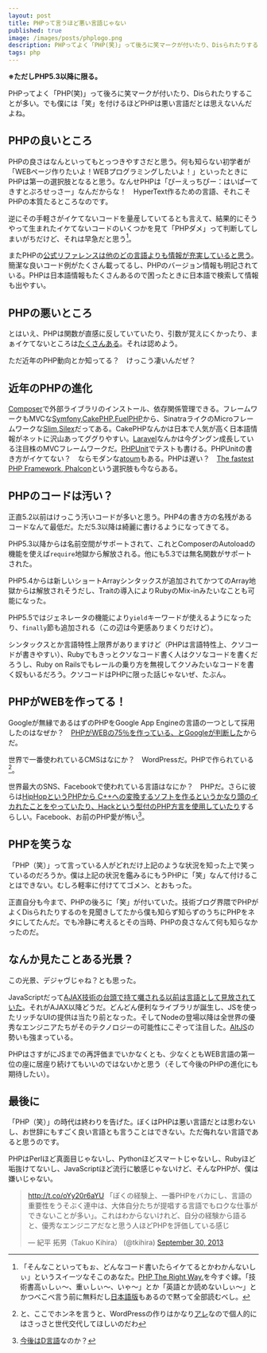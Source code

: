 ```yaml
---
layout: post
title: PHPって言うほど悪い言語じゃない
published: true
image: /images/posts/phplogo.png
description: PHPってよく「PHP(笑)」って後ろに笑マークが付いたり、Disられたりすることが多い。でも僕には「笑」を付けるほどPHPは悪い言語だとは思えない。PHPを笑うな。
tags: php
---
```


**※ただしPHP5.3以降に限る。**

PHPってよく「PHP(笑)」って後ろに笑マークが付いたり、Disられたりすることが多い。でも僕には「笑」を付けるほどPHPは悪い言語だとは思えないんだよね。

## PHPの良いところ

PHPの良さはなんといってもとっつきやすさだと思う。何も知らない初学者が「WEBページ作りたいよ！WEBプログラミングしたいよ！」といったときにPHPは第一の選択肢となると思う。なんせPHPは「ぴーえっちぴー：はいぱーてきすとぷろせっさー」なんだからな！　HyperText作るための言語、それこそPHPの本質たるところなのです。

逆にその手軽さがイケてないコードを量産していてるとも言えて、結果的にそうやって生まれたイケてないコードのいくつかを見て「PHPダメ」って判断してしまいがちだけど、それは早急だと思う[^phpway]。

またPHPの[公式リファレンスは他のどの言語よりも情報が充実していると思う](http://blog.clock-up.jp/entry/2013/09/01/141859)。簡潔な良いコード例がたくさん載ってるし、PHPのバージョン情報も明記されている。PHPは日本語情報もたくさんあるので困ったときに日本語で検索して情報も出やすい。

## PHPの悪いところ

とはいえ、PHPは関数が直感に反していていたり、引数が覚えにくかったり、まぁイケてないところは[たくさんある](http://www.rubyist.net/~matz/20080126.html#p04)。それは認めよう。

ただ近年のPHP動向とか知ってる？　けっこう凄いんだぜ？

## 近年のPHPの進化

[Composer](http://getcomposer.org/)で外部ライブラリのインストール、依存関係管理できる。フレームワークもMVCな[Symfony](https://github.com/symfony/symfony),[CakePHP](https://github.com/cakephp/cakephp),[FuelPHP](https://github.com/fuel/fuel)から、SinatraライクのMicroフレームワークな[Slim](https://github.com/codeguy/Slim),[Silex](https://github.com/fabpot/Silex)だってある。CakePHPなんかは日本で人気が高く日本語情報がネットに沢山あってググりやすい。[Laravel](https://github.com/laravel/laravel)なんかは今グングン成長している注目株のMVCフレームワークだ。[PHPUnit](https://github.com/sebastianbergmann/phpunit)でテストも書ける。PHPUnitの書き方がイケてない？　ならモダンな[atoum](https://github.com/atoum/atoum)もある。PHPは遅い？　[The fastest
PHP Framework, Phalcon](http://phalconphp.com/en/)という選択肢も今ならある。

## PHPのコードは汚い？

正直5.2以前はけっこう汚いコードが多いと思う。PHP4の書き方の名残があるコードなんて最低だ。ただ5.3以降は綺麗に書けるようになってきてる。

PHP5.3以降からは名前空間がサポートされて、これとComposerのAutoloadの機能を使えば`require`地獄から解放される。他にも5.3では無名関数がサポートされた。

PHP5.4からは新しいショートArrayシンタックスが追加されてかつてのArray地獄からは解放されそうだし、Traitの導入によりRubyのMix-inみたいなことも可能になった。

PHP5.5ではジェネレータの機能により`yield`キーワードが使えるようになったり、`finally`節も追加される（この辺は今更感ありまくりだけど）。

シンタックスとか言語特性上限界がありますけど（PHPは言語特性上、クソコードが書きやすい）、Rubyでもきっとクソなコード書く人はクソなコードを書くだろうし、Ruby on Railsでもレールの乗り方を無視してクソみたいなコードを書く奴もいるだろう。クソコードはPHPに限った話じゃないぜ、たぶん。

## PHPがWEBを作ってる！

Googleが無縁であるはずのPHPをGoogle App Engineの言語の一つとして採用したのはなぜか？　[PHPがWEBの75％を作っている、とGoogleが判断した](http://agilecatcloud.com/2013/07/04/google-app-engine-%E3%81%8C-php-%E3%82%92%E3%82%B5%E3%83%9D%E3%83%BC%E3%83%88%E3%81%99%E3%82%8B%EF%BC%9A-%E3%81%AA%E3%81%9C%E3%81%AA%E3%82%89-75-%E3%81%AE-web-%E3%82%92%E3%82%AB%E3%83%90%E3%83%BC/)からだ。

世界で一番使われているCMSはなにか？　WordPressだ。PHPで作られている[^wp]。

世界最大のSNS、Facebookで使われている言語はなにか？　PHPだ。さらに彼らは[HipHopというPHPから C++への変換するソフトを作るというかなり頭のイカれたことをやっていたり、Hackという型付のPHP方言を使用していたり](http://2013.8-p.info/japanese/09-28-languages.html)するらしい。Facebook、お前のPHP愛が怖い[^fbd]。

## PHPを笑うな

「PHP（笑）」って言っている人がどれだけ上記のような状況を知った上で笑っているのだろうか。僕は上記の状況を鑑みるにもうPHPに「笑」なんて付けることはできない。むしろ軽率に付けててゴメン、とおもった。

正直自分も今まで、PHPの後ろに「笑」が付いていた。技術ブログ界隈でPHPがよくDisられたりするのを見聞きしてたから僕も知らず知らずのうちにPHPをネタにしてたんだ。でも冷静に考えるとその当時、PHPの良さなんて何も知らなかったのだ。

## なんか見たことある光景？

この光景、デジャヴじゃね？とも思った。

JavaScriptだって[AJAX技術の台頭で持て囃される以前は言語として見放されていた](http://bl.ocks.org/anonymous/raw/6281225/#9)。それがAJAX以降どうだ。どんどん便利なライブラリが誕生し、JSを使ったリッチなUIの提供は当たり前となった。そしてNodeの登場以降は全世界の優秀なエンジニアたちがそのテクノロジーの可能性にこぞって注目した。[AltJS](http://altjs.org/)の勢いも強まっている。

PHPはさすがにJSまでの再評価までいかなくとも、少なくともWEB言語の第一位の座に居座り続けてもいいのではないかと思う（そして今後のPHPの進化にも期待したい）。

## 最後に

「PHP（笑）」の時代は終わりを告げた。ぼくはPHPは悪い言語だとは思わないし、お世辞にもすごく良い言語とも言うことはできない。ただ侮れない言語であると思うのです。

PHPはPerlほど真面目じゃないし、Pythonほどスマートじゃないし、Rubyほど垢抜けてないし、JavaScriptほど流行に敏感じゃないけど、そんなPHPが、僕は嫌いじゃない。

<blockquote class="twitter-tweet"><p><a href="http://t.co/oYy20r6aYU">http://t.co/oYy20r6aYU</a> 「ぼくの経験上、一番PHPをバカにし、言語の重要性をうそぶく連中は、大体自分たちが提唱する言語でもロクな仕事ができないことが多い」。これはわからないけれど、自分の経験から語ると、優秀なエンジニアだなと思う人ほどPHPを評価している感じ</p>&mdash; 紀平 拓男（Takuo Kihira） (@tkihira) <a href="https://twitter.com/tkihira/statuses/384552044247257088">September 30, 2013</a></blockquote>
<script async src="//platform.twitter.com/widgets.js" charset="utf-8"></script>



[^phpway]: 「そんなこといってもぉ、どんなコード書いたらイケてるとかわかんないしぃ」というスイーツなそこのあなた。[PHP The Right Way.](http://www.phptherightway.com/)を今すぐ嫁。「技術書高ぃしぃ〜、重ぃしぃ〜、いゃ〜」とか「英語とか読めないしぃ〜」とかつべこべ言う前に無料だし[日本語版](http://ja.phptherightway.com/)もあるので黙って全部読むべし。
[^fbd]: [今後はD言語](http://japan.internet.com/webtech/20131018/5.html)なのか？
[^wp]: と、ここでホンネを言うと、WordPressの作りはかなり[アレ](http://mask-legacy.tumblr.com/post/62315583278/in-wordpress-phpcon2013-wctokyo)なので個人的にはさっさと世代交代してほしいのだわ
